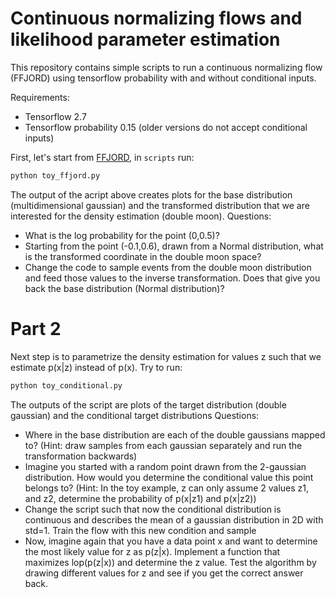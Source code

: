 # Continuous normalizing flows and likelihood parameter estimation

This repository contains simple scripts to run a continuous normalizing flow (FFJORD) using tensorflow probability with and without conditional inputs.

Requirements:
* Tensorflow 2.7
* Tensorflow probability 0.15 (older versions do not accept conditional inputs)

First, let's start from [FFJORD](https://arxiv.org/abs/1810.01367), in ```scripts``` run:

```bash
python toy_ffjord.py
```

The output of the acript above creates plots for the base distribution (multidimensional gaussian) and the transformed distribution that we are interested for the density estimation (double moon).
Questions:
* What is the log probability for the point (0,0.5)?
* Starting from the point (-0.1,0.6), drawn from a Normal distribution, what is the transformed coordinate in the double moon space?
* Change the code to sample events from the double moon distribution and feed those values to the inverse transformation. Does that give you back the base distribution (Normal distribution)?

# Part 2

Next step is to parametrize the density estimation for values z such that we estimate p(x|z) instead of p(x). Try to run:

```bash
python toy_conditional.py
```
The outputs of the script are plots of the target distribution (double gaussian) and the conditional target distributions
Questions:
* Where in the base distribution are each of the double gaussians mapped to? (Hint: draw samples from each gaussian separately and run the transformation backwards)
* Imagine you started with a random point drawn from the 2-gaussian distribution. How would you determine the conditional value this point belongs to? (Hint: In the toy example, z can only assume 2 values z1, and z2, determine the probability of p(x|z1) and p(x|z2))
* Change the script such that now the conditional distribution is continuous and describes the mean of a gaussian distribution in 2D with std=1. Train the flow with this new condition and sample
* Now, imagine again that you have a data point x and want to determine the most likely value for z as p(z|x). Implement a function that maximizes lop(p(z|x)) and determine the z value. Test the algorithm by drawing different values for z and see if you get the correct answer back.
